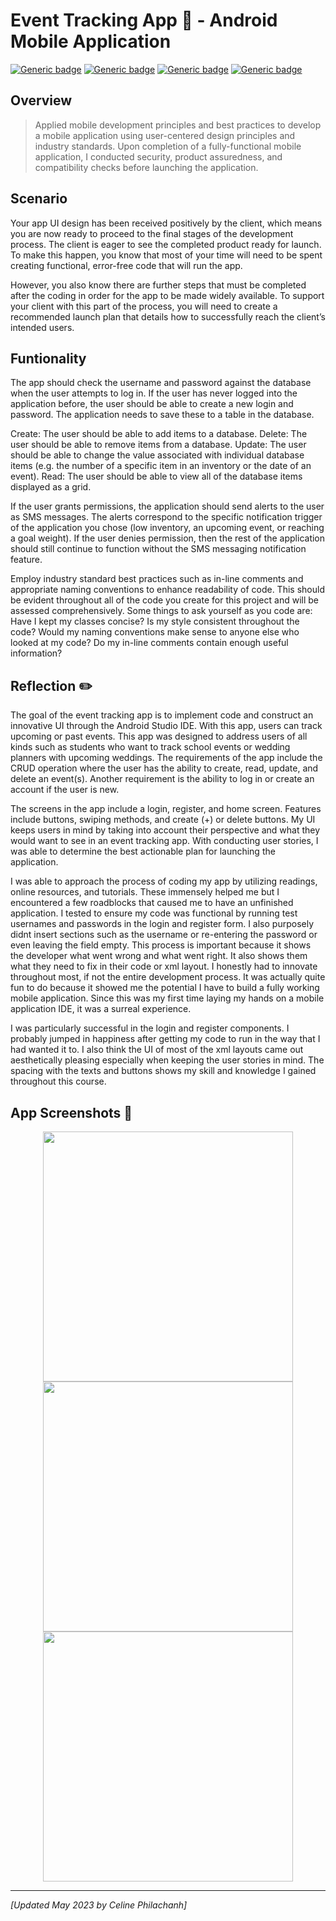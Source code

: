 # Event Tracking App :date: - Android Mobile Application	

[![Generic badge](https://img.shields.io/badge/Development_Tool-Android_Studio-red.svg)](https://developer.android.com/studio/) [![Generic badge](https://img.shields.io/badge/Language-JAVA-blue.svg)](https://www.java.com/en/) [![Generic badge](https://img.shields.io/badge/Database-SQLite-green.svg)](https://sqlite.org/index.html) [![Generic badge](https://img.shields.io/badge/IDE-Android_Studio-purple.svg)](https://developer.android.com/studio/)

## Overview
> Applied mobile development principles and best practices to develop a mobile application using user-centered design principles and industry standards. Upon completion of a fully-functional mobile application, I conducted security, product assuredness, and compatibility checks before launching the application.

## Scenario
Your app UI design has been received positively by the client, which means you are now ready to proceed to the final stages of the development process. The client is eager to see the completed product ready for launch. To make this happen, you know that most of your time will need to be spent creating functional, error-free code that will run the app.

However, you also know there are further steps that must be completed after the coding in order for the app to be made widely available. To support your client with this part of the process, you will need to create a recommended launch plan that details how to successfully reach the client’s intended users.

## Funtionality

The app should check the username and password against the database when the user attempts to log in.
If the user has never logged into the application before, the user should be able to create a new login and password. The application needs to save these to a table in the database.

Create: The user should be able to add items to a database.
Delete: The user should be able to remove items from a database.
Update: The user should be able to change the value associated with individual database items (e.g. the number of a specific item in an inventory or the date of an event).
Read: The user should be able to view all of the database items displayed as a grid.

If the user grants permissions, the application should send alerts to the user as SMS messages. The alerts correspond to the specific notification trigger of the application you chose (low inventory, an upcoming event, or reaching a goal weight).
If the user denies permission, then the rest of the application should still continue to function without the SMS messaging notification feature.

Employ industry standard best practices such as in-line comments and appropriate naming conventions to enhance readability of code. This should be evident throughout all of the code you create for this project and will be assessed comprehensively. Some things to ask yourself as you code are:
Have I kept my classes concise?
Is my style consistent throughout the code?
Would my naming conventions make sense to anyone else who looked at my code?
Do my in-line comments contain enough useful information?

## Reflection :pencil2:	

The goal of the event tracking app is to implement code and construct an innovative UI through the Android Studio IDE. With this app, users can track upcoming or past events. This app was designed to address users of all kinds such as students who want to track school events or wedding planners with upcoming weddings. The requirements of the app include the CRUD operation where the user has the ability to create, read, update, and delete an event(s). Another requirement is the ability to log in or create an account if the user is new. 

The screens in the app include a login, register, and home screen. Features include buttons, swiping methods, and create (+) or delete buttons. My UI keeps users in mind by taking into account their perspective and what they would want to see in an event tracking app. With conducting user stories, I was able to determine the best actionable plan for launching the application. 

I was able to approach the process of coding my app by utilizing readings, online resources, and tutorials. These immensely helped me but I encountered a few roadblocks that caused me to have an unfinished application. I tested to ensure my code was functional by running test usernames and passwords in the login and register form. I also purposely didnt insert sections such as the username or re-entering the password or even leaving the field empty. This process is important because it shows the developer what went wrong and what went right. It also shows them what they need to fix in their code or xml layout. I honestly had to innovate throughout most, if not the entire development process. It was actually quite fun to do because it showed me the potential I have to build a fully working mobile application. Since this was my first time laying my hands on a mobile application IDE, it was a surreal experience. 

I was particularly successful in the login and register components. I probably jumped in happiness after getting my code to run in the way that I had wanted it to. I also think the UI of most of the xml layouts came out aesthetically pleasing especially when keeping the user stories in mind. The spacing with the texts and buttons shows my skill and knowledge I gained throughout this course. 

## App Screenshots :camera_flash:

<div style="text-align: center;">
    <img src="Event Tracking App Screenshots/LoginScreenApp.png" width="400px" />
    <img src="Event Tracking App Screenshots/CalendarScreenApp.png" width="400px" />
    <img src="Event Tracking App Screenshots/NotificationsScreenApp.png" width="400px" />
</div>

---
*[Updated May 2023 by Celine Philachanh]*
